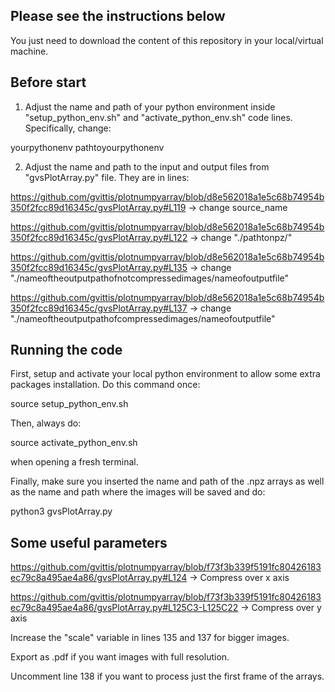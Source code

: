 ## Please see the instructions below

You just need to download the content of this repository in your local/virtual machine.

## Before start

1. Adjust the name and path of your python environment inside "setup_python_env.sh" and "activate_python_env.sh" code lines. Specifically, change:

yourpythonenv
pathtoyourpythonenv

2. Adjust the name and path to the input and output files from "gvsPlotArray.py" file. They are in lines:

https://github.com/gvittis/plotnumpyarray/blob/d8e562018a1e5c68b74954b350f2fcc89d16345c/gvsPlotArray.py#L119 -> change source_name

https://github.com/gvittis/plotnumpyarray/blob/d8e562018a1e5c68b74954b350f2fcc89d16345c/gvsPlotArray.py#L122 -> change "./pathtonpz/"

https://github.com/gvittis/plotnumpyarray/blob/d8e562018a1e5c68b74954b350f2fcc89d16345c/gvsPlotArray.py#L135 -> change "./nameoftheoutputpathofnotcompressedimages/nameofoutputfile"

https://github.com/gvittis/plotnumpyarray/blob/d8e562018a1e5c68b74954b350f2fcc89d16345c/gvsPlotArray.py#L137 -> change "./nameoftheoutputpathofcompressedimages/nameofoutputfile"

## Running the code

First, setup and activate your local python environment to allow some extra packages installation. Do this command once:

source setup_python_env.sh

Then, always do:

source activate_python_env.sh

when opening a fresh terminal.

Finally, make sure you inserted the name and path of the .npz arrays as well as the name and path where the images will be saved and do:

python3 gvsPlotArray.py

## Some useful parameters

https://github.com/gvittis/plotnumpyarray/blob/f73f3b339f5191fc80426183ec79c8a495ae4a86/gvsPlotArray.py#L124 -> Compress over x axis

https://github.com/gvittis/plotnumpyarray/blob/f73f3b339f5191fc80426183ec79c8a495ae4a86/gvsPlotArray.py#L125C3-L125C22 -> Compress over y axis

Increase the "scale" variable in lines 135 and 137 for bigger images.

Export as .pdf if you want images with full resolution.

Uncomment line 138 if you want to process just the first frame of the arrays.







